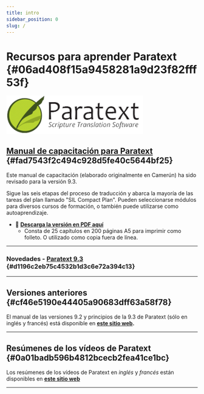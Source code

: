 ```yaml
---
title: intro
sidebar_position: 0
slug: /
---
```




# Recursos para aprender Paratext {#06ad408f15a9458281a9d23f82fff53f}


![](./415098770.png)


## [Manual de capacitación para Paratext](/Overview) {#fad7543f2c494c928d5fe40c5644bf25}


Este manual de capacitación (elaborado originalmente en Camerún) ha sido revisado para la versión 9.3.


Sigue las seis etapas del proceso de traducción y abarca la mayoría de las tareas del plan llamado "SIL Compact Plan". Pueden seleccionarse módulos para diversos cursos de formación, o también puede utilizarse como autoaprendizaje.

- 📖 [**Descarga la versión en PDF aquí**](https://manual.paratext.org/img/Ptx-man-en-9.3.pdf)
    - Consta de 25 capítulos en 200 páginas A5 para imprimir como folleto. O utilizado como copia fuera de línea.

---


### Novedades - [**Paratext 9.3**](https://sillsdev.github.io/paratext-manual/00-Whats-new) {#d1196c2eb75c4532b1d3c6e72a394c13}


---


## Versiones anteriores {#cf46e5190e44405a90683dff63a58f78}


El manual de las versiones 9.2 y principios de la 9.3 de Paratext (sólo en inglés y francés) está disponible en [**este sitio web**](https://jennibeadle/paratextmanversions/)**.**


---


## Resúmenes de los vídeos de Paratext {#0a01badb596b4812bcecb2fea41ce1bc}


Los resúmenes de los vídeos de Paratext en _inglés_ y _francés_ están disponibles en [**este sitio web**](https://jennibeadle.github.io/paratext-vidsum/)


---

